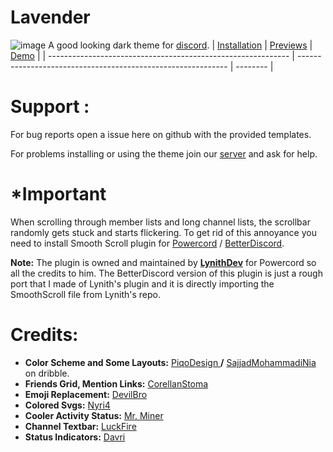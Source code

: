 # Lavender
![image](https://user-images.githubusercontent.com/85663797/181772121-070259e6-fce8-4629-a02f-1b9e1e688698.png)
A good looking dark theme for [discord](https://discord.com/).
| [Installation](https://github.com/Lavender-Discord/Lavender/blob/main/.github/installation.md) | [Previews](https://github.com/Lavender-Discord/Lavender/blob/main/.github/previews.md) | [Demo](https://gibbu.github.io/ThemePreview/?file=https://cdn.jsdelivr.net/gh/Lavender-Discord/Lavender/lavender.theme.css) |
| ------------------------------------------------------------ | ------------------------------------------------------------ | -------- |

# Support :

For bug reports open a issue here on github with the provided templates.

For problems installing or using the theme join our [server](https://discord.gg/B9TK7nqRE4) and ask for help.

# *Important

When scrolling through member lists and long channel lists, the scrollbar randomly gets stuck and starts flickering. To get rid of this annoyance you need to install Smooth Scroll plugin for [Powercord](https://github.com/LynithDev/SmoothScrollPowerCord) / [BetterDiscord](https://github.com/Lavender-Discord/Lavender/releases/latest/download/smoothscrollBD.plugin.js).

**Note:** The plugin is owned and maintained by **[LynithDev](https://github.com/LynithDev)** for Powercord so all the credits to him. The BetterDiscord version of this plugin is just a rough port that I made of Lynith's plugin and it is directly importing the SmoothScroll file from Lynith's repo.

# Credits:

- **Color Scheme and Some Layouts:** [PiqoDesign ](https://dribbble.com/Piqodesign)**/** [SajjadMohammadiNia](https://dribbble.com/SajjadMohammadiNia) on dribble.
- **Friends Grid, Mention Links:** [CorellanStoma](https://github.com/CorellanStoma/)
- **Emoji Replacement:** [DevilBro](https://github.com/mwittrien/)
- **Colored Svgs:** [Nyri4](https://github.com/NYRI4/)
- **Cooler Activity Status:** [Mr. Miner](https://github.com/mr-miner1/)
- **Channel Textbar:** [LuckFire](https://github.com/Discord-Theme-Addons/bubble-bar)
- **Status Indicators:** [Davri](https://github.com/Davr1)
